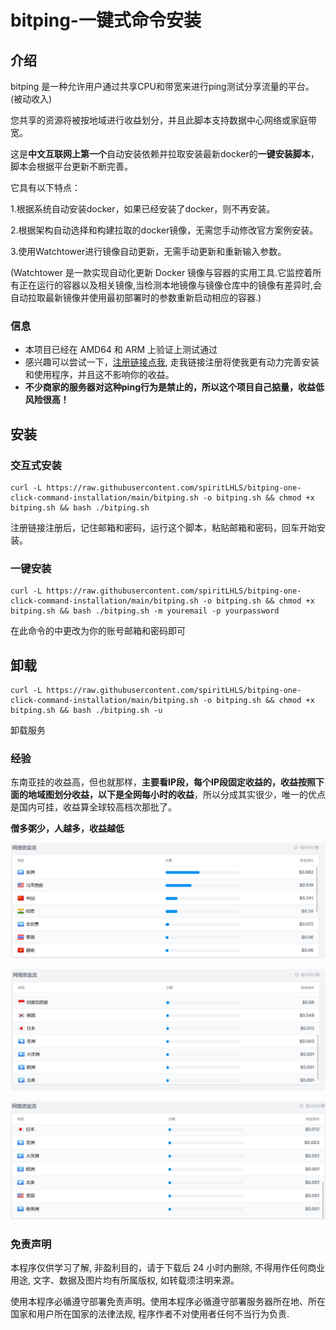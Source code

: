 # bitping-一键式命令安装

## 介绍

bitping 是一种允许用户通过共享CPU和带宽来进行ping测试分享流量的平台。 (被动收入)

您共享的资源将被按地域进行收益划分，并且此脚本支持数据中心网络或家庭带宽。

这是**中文互联网上第一个**自动安装依赖并拉取安装最新docker的**一键安装脚本**，脚本会根据平台更新不断完善。

它具有以下特点：

1.根据系统自动安装docker，如果已经安装了docker，则不再安装。

2.根据架构自动选择和构建拉取的docker镜像，无需您手动修改官方案例安装。
    
3.使用Watchtower进行镜像自动更新，无需手动更新和重新输入参数。

(Watchtower 是一款实现自动化更新 Docker 镜像与容器的实用工具.它监控着所有正在运行的容器以及相关镜像,当检测本地镜像与镜像仓库中的镜像有差异时,会自动拉取最新镜像并使用最初部署时的参数重新启动相应的容器.)

### 信息

- 本项目已经在 AMD64 和 ARM 上验证上测试通过
- 感兴趣可以尝试一下，[注册链接点我](https://app.bitping.com?r=2RUmPa_f), 走我链接注册将使我更有动力完善安装和使用程序，并且这不影响你的收益。
- **不少商家的服务器对这种ping行为是禁止的，所以这个项目自己掂量，收益低风险很高！**

## 安装

### 交互式安装

```shell
curl -L https://raw.githubusercontent.com/spiritLHLS/bitping-one-click-command-installation/main/bitping.sh -o bitping.sh && chmod +x bitping.sh && bash ./bitping.sh
```

注册链接注册后，记住邮箱和密码，运行这个脚本，粘贴邮箱和密码，回车开始安装。

### 一键安装

```shell
curl -L https://raw.githubusercontent.com/spiritLHLS/bitping-one-click-command-installation/main/bitping.sh -o bitping.sh && chmod +x bitping.sh && bash ./bitping.sh -m youremail -p yourpassword
```

在此命令的中更改为你的账号邮箱和密码即可

## 卸载

```shell
curl -L https://raw.githubusercontent.com/spiritLHLS/bitping-one-click-command-installation/main/bitping.sh -o bitping.sh && chmod +x bitping.sh && bash ./bitping.sh -u
```

卸载服务

### 经验

东南亚挂的收益高，但也就那样，**主要看IP段，每个IP段固定收益的，收益按照下面的地域图划分收益，以下是全网每小时的收益**，所以分成其实很少，唯一的优点是国内可挂，收益算全球较高档次那批了。

**僧多粥少，人越多，收益越低**

![](https://github.com/spiritLHLS/bitping-one-click-command-installation/raw/main/backup/a.png)

![](https://github.com/spiritLHLS/bitping-one-click-command-installation/raw/main/backup/b.png)

![](https://github.com/spiritLHLS/bitping-one-click-command-installation/raw/main/backup/c.png)

### 免责声明

本程序仅供学习了解, 非盈利目的，请于下载后 24 小时内删除, 不得用作任何商业用途, 文字、数据及图片均有所属版权, 如转载须注明来源。

使用本程序必循遵守部署免责声明。使用本程序必循遵守部署服务器所在地、所在国家和用户所在国家的法律法规, 程序作者不对使用者任何不当行为负责.
